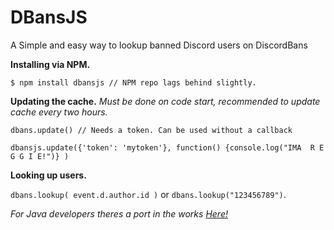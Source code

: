 # DBansJS
A Simple and easy way to lookup banned Discord users on DiscordBans

**Installing via NPM.**

```$ npm install dbansjs // NPM repo lags behind slightly.```

**Updating the cache.** *Must be done on code start, recommended to update cache every two hours.*

```dbans.update() // Needs a token. Can be used without a callback```

```dbansjs.update({'token': 'mytoken'}, function() {console.log("IMA  R E G G I E!")} )```

**Looking up users.**

```dbans.lookup( event.d.author.id )``` or ```dbans.lookup("123456789")```.

*For Java developers theres a port in the works [Here!](https://github.com/Deadplex/DBansJava)*
